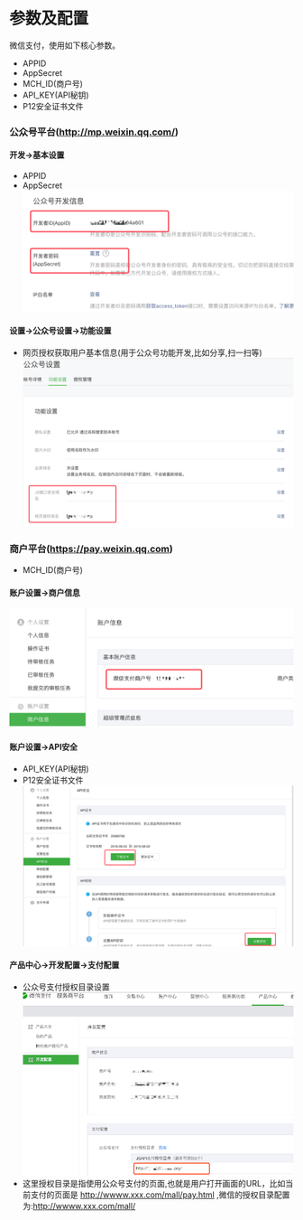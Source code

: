 # 参数及配置
微信支付，使用如下核心参数。
- APPID
- AppSecret
- MCH_ID(商户号)
- API_KEY(API秘钥)
- P12安全证书文件

### 公众号平台(http://mp.weixin.qq.com/)
#### 开发->基本设置
- APPID
- AppSecret
![](../img/wechat1.png)

#### 设置->公众号设置->功能设置
- 网页授权获取用户基本信息(用于公众号功能开发,比如分享,扫一扫等)
![](../img/wechat2.png)


### 商户平台(https://pay.weixin.qq.com)
- MCH_ID(商户号)
####  账户设置->商户信息
![](../img/wechat3.png)

#### 账户设置->API安全
- API_KEY(API秘钥)
- P12安全证书文件
![](../img/wechat4.png)

#### 产品中心->开发配置->支付配置
- 公众号支付授权目录设置
![](../img/wechat5.png)
- 这里授权目录是指使用公众号支付的页面,也就是用户打开画面的URL，比如当前支付的页面是 http://wwww.xxx.com/mall/pay.html ,微信的授权目录配置为:http://wwww.xxx.com/mall/


